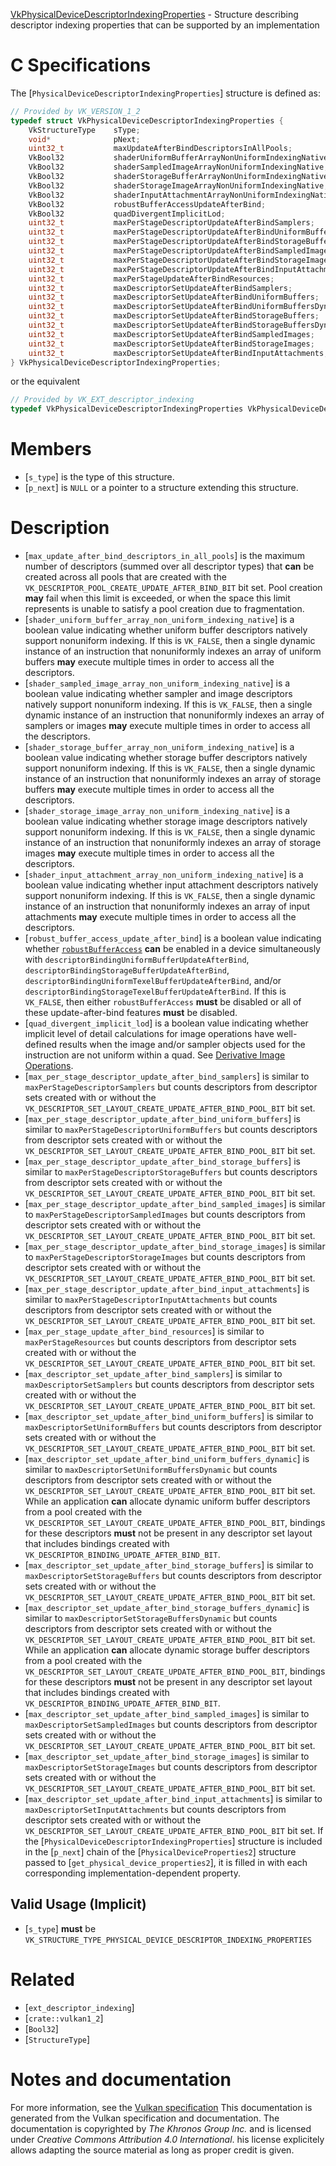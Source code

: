 [VkPhysicalDeviceDescriptorIndexingProperties](https://www.khronos.org/registry/vulkan/specs/1.3-extensions/man/html/VkPhysicalDeviceDescriptorIndexingProperties.html) - Structure describing descriptor indexing properties that can be supported by an implementation

# C Specifications
The [`PhysicalDeviceDescriptorIndexingProperties`] structure is defined
as:
```c
// Provided by VK_VERSION_1_2
typedef struct VkPhysicalDeviceDescriptorIndexingProperties {
    VkStructureType    sType;
    void*              pNext;
    uint32_t           maxUpdateAfterBindDescriptorsInAllPools;
    VkBool32           shaderUniformBufferArrayNonUniformIndexingNative;
    VkBool32           shaderSampledImageArrayNonUniformIndexingNative;
    VkBool32           shaderStorageBufferArrayNonUniformIndexingNative;
    VkBool32           shaderStorageImageArrayNonUniformIndexingNative;
    VkBool32           shaderInputAttachmentArrayNonUniformIndexingNative;
    VkBool32           robustBufferAccessUpdateAfterBind;
    VkBool32           quadDivergentImplicitLod;
    uint32_t           maxPerStageDescriptorUpdateAfterBindSamplers;
    uint32_t           maxPerStageDescriptorUpdateAfterBindUniformBuffers;
    uint32_t           maxPerStageDescriptorUpdateAfterBindStorageBuffers;
    uint32_t           maxPerStageDescriptorUpdateAfterBindSampledImages;
    uint32_t           maxPerStageDescriptorUpdateAfterBindStorageImages;
    uint32_t           maxPerStageDescriptorUpdateAfterBindInputAttachments;
    uint32_t           maxPerStageUpdateAfterBindResources;
    uint32_t           maxDescriptorSetUpdateAfterBindSamplers;
    uint32_t           maxDescriptorSetUpdateAfterBindUniformBuffers;
    uint32_t           maxDescriptorSetUpdateAfterBindUniformBuffersDynamic;
    uint32_t           maxDescriptorSetUpdateAfterBindStorageBuffers;
    uint32_t           maxDescriptorSetUpdateAfterBindStorageBuffersDynamic;
    uint32_t           maxDescriptorSetUpdateAfterBindSampledImages;
    uint32_t           maxDescriptorSetUpdateAfterBindStorageImages;
    uint32_t           maxDescriptorSetUpdateAfterBindInputAttachments;
} VkPhysicalDeviceDescriptorIndexingProperties;
```
or the equivalent
```c
// Provided by VK_EXT_descriptor_indexing
typedef VkPhysicalDeviceDescriptorIndexingProperties VkPhysicalDeviceDescriptorIndexingPropertiesEXT;
```

# Members
- [`s_type`] is the type of this structure.
- [`p_next`] is `NULL` or a pointer to a structure extending this structure.

# Description
- [`max_update_after_bind_descriptors_in_all_pools`] is the maximum number of descriptors (summed over all descriptor types) that  **can**  be created across all pools that are created with the `VK_DESCRIPTOR_POOL_CREATE_UPDATE_AFTER_BIND_BIT` bit set. Pool creation  **may**  fail when this limit is exceeded, or when the space this limit represents is unable to satisfy a pool creation due to fragmentation.
- [`shader_uniform_buffer_array_non_uniform_indexing_native`] is a boolean value indicating whether uniform buffer descriptors natively support nonuniform indexing. If this is `VK_FALSE`, then a single dynamic instance of an instruction that nonuniformly indexes an array of uniform buffers  **may**  execute multiple times in order to access all the descriptors.
- [`shader_sampled_image_array_non_uniform_indexing_native`] is a boolean value indicating whether sampler and image descriptors natively support nonuniform indexing. If this is `VK_FALSE`, then a single dynamic instance of an instruction that nonuniformly indexes an array of samplers or images  **may**  execute multiple times in order to access all the descriptors.
- [`shader_storage_buffer_array_non_uniform_indexing_native`] is a boolean value indicating whether storage buffer descriptors natively support nonuniform indexing. If this is `VK_FALSE`, then a single dynamic instance of an instruction that nonuniformly indexes an array of storage buffers  **may**  execute multiple times in order to access all the descriptors.
- [`shader_storage_image_array_non_uniform_indexing_native`] is a boolean value indicating whether storage image descriptors natively support nonuniform indexing. If this is `VK_FALSE`, then a single dynamic instance of an instruction that nonuniformly indexes an array of storage images  **may**  execute multiple times in order to access all the descriptors.
- [`shader_input_attachment_array_non_uniform_indexing_native`] is a boolean value indicating whether input attachment descriptors natively support nonuniform indexing. If this is `VK_FALSE`, then a single dynamic instance of an instruction that nonuniformly indexes an array of input attachments  **may**  execute multiple times in order to access all the descriptors.
- [`robust_buffer_access_update_after_bind`] is a boolean value indicating whether [`robustBufferAccess`](https://www.khronos.org/registry/vulkan/specs/1.3-extensions/html/vkspec.html#features-robustBufferAccess) **can**  be enabled in a device simultaneously with `descriptorBindingUniformBufferUpdateAfterBind`, `descriptorBindingStorageBufferUpdateAfterBind`, `descriptorBindingUniformTexelBufferUpdateAfterBind`, and/or `descriptorBindingStorageTexelBufferUpdateAfterBind`. If this is `VK_FALSE`, then either `robustBufferAccess` **must**  be disabled or all of these update-after-bind features  **must**  be disabled.
- [`quad_divergent_implicit_lod`] is a boolean value indicating whether implicit level of detail calculations for image operations have well-defined results when the image and/or sampler objects used for the instruction are not uniform within a quad. See [Derivative Image Operations](https://www.khronos.org/registry/vulkan/specs/1.3-extensions/html/vkspec.html#textures-derivative-image-operations).
- [`max_per_stage_descriptor_update_after_bind_samplers`] is similar to `maxPerStageDescriptorSamplers` but counts descriptors from descriptor sets created with or without the `VK_DESCRIPTOR_SET_LAYOUT_CREATE_UPDATE_AFTER_BIND_POOL_BIT` bit set.
- [`max_per_stage_descriptor_update_after_bind_uniform_buffers`] is similar to `maxPerStageDescriptorUniformBuffers` but counts descriptors from descriptor sets created with or without the `VK_DESCRIPTOR_SET_LAYOUT_CREATE_UPDATE_AFTER_BIND_POOL_BIT` bit set.
- [`max_per_stage_descriptor_update_after_bind_storage_buffers`] is similar to `maxPerStageDescriptorStorageBuffers` but counts descriptors from descriptor sets created with or without the `VK_DESCRIPTOR_SET_LAYOUT_CREATE_UPDATE_AFTER_BIND_POOL_BIT` bit set.
- [`max_per_stage_descriptor_update_after_bind_sampled_images`] is similar to `maxPerStageDescriptorSampledImages` but counts descriptors from descriptor sets created with or without the `VK_DESCRIPTOR_SET_LAYOUT_CREATE_UPDATE_AFTER_BIND_POOL_BIT` bit set.
- [`max_per_stage_descriptor_update_after_bind_storage_images`] is similar to `maxPerStageDescriptorStorageImages` but counts descriptors from descriptor sets created with or without the `VK_DESCRIPTOR_SET_LAYOUT_CREATE_UPDATE_AFTER_BIND_POOL_BIT` bit set.
- [`max_per_stage_descriptor_update_after_bind_input_attachments`] is similar to `maxPerStageDescriptorInputAttachments` but counts descriptors from descriptor sets created with or without the `VK_DESCRIPTOR_SET_LAYOUT_CREATE_UPDATE_AFTER_BIND_POOL_BIT` bit set.
- [`max_per_stage_update_after_bind_resources`] is similar to `maxPerStageResources` but counts descriptors from descriptor sets created with or without the `VK_DESCRIPTOR_SET_LAYOUT_CREATE_UPDATE_AFTER_BIND_POOL_BIT` bit set.
- [`max_descriptor_set_update_after_bind_samplers`] is similar to `maxDescriptorSetSamplers` but counts descriptors from descriptor sets created with or without the `VK_DESCRIPTOR_SET_LAYOUT_CREATE_UPDATE_AFTER_BIND_POOL_BIT` bit set.
- [`max_descriptor_set_update_after_bind_uniform_buffers`] is similar to `maxDescriptorSetUniformBuffers` but counts descriptors from descriptor sets created with or without the `VK_DESCRIPTOR_SET_LAYOUT_CREATE_UPDATE_AFTER_BIND_POOL_BIT` bit set.
- [`max_descriptor_set_update_after_bind_uniform_buffers_dynamic`] is similar to `maxDescriptorSetUniformBuffersDynamic` but counts descriptors from descriptor sets created with or without the `VK_DESCRIPTOR_SET_LAYOUT_CREATE_UPDATE_AFTER_BIND_POOL_BIT` bit set. While an application  **can**  allocate dynamic uniform buffer descriptors from a pool created with the `VK_DESCRIPTOR_SET_LAYOUT_CREATE_UPDATE_AFTER_BIND_POOL_BIT`, bindings for these descriptors  **must**  not be present in any descriptor set layout that includes bindings created with `VK_DESCRIPTOR_BINDING_UPDATE_AFTER_BIND_BIT`.
- [`max_descriptor_set_update_after_bind_storage_buffers`] is similar to `maxDescriptorSetStorageBuffers` but counts descriptors from descriptor sets created with or without the `VK_DESCRIPTOR_SET_LAYOUT_CREATE_UPDATE_AFTER_BIND_POOL_BIT` bit set.
- [`max_descriptor_set_update_after_bind_storage_buffers_dynamic`] is similar to `maxDescriptorSetStorageBuffersDynamic` but counts descriptors from descriptor sets created with or without the `VK_DESCRIPTOR_SET_LAYOUT_CREATE_UPDATE_AFTER_BIND_POOL_BIT` bit set. While an application  **can**  allocate dynamic storage buffer descriptors from a pool created with the `VK_DESCRIPTOR_SET_LAYOUT_CREATE_UPDATE_AFTER_BIND_POOL_BIT`, bindings for these descriptors  **must**  not be present in any descriptor set layout that includes bindings created with `VK_DESCRIPTOR_BINDING_UPDATE_AFTER_BIND_BIT`.
- [`max_descriptor_set_update_after_bind_sampled_images`] is similar to `maxDescriptorSetSampledImages` but counts descriptors from descriptor sets created with or without the `VK_DESCRIPTOR_SET_LAYOUT_CREATE_UPDATE_AFTER_BIND_POOL_BIT` bit set.
- [`max_descriptor_set_update_after_bind_storage_images`] is similar to `maxDescriptorSetStorageImages` but counts descriptors from descriptor sets created with or without the `VK_DESCRIPTOR_SET_LAYOUT_CREATE_UPDATE_AFTER_BIND_POOL_BIT` bit set.
- [`max_descriptor_set_update_after_bind_input_attachments`] is similar to `maxDescriptorSetInputAttachments` but counts descriptors from descriptor sets created with or without the `VK_DESCRIPTOR_SET_LAYOUT_CREATE_UPDATE_AFTER_BIND_POOL_BIT` bit set.
If the [`PhysicalDeviceDescriptorIndexingProperties`] structure is included in the [`p_next`] chain of the
[`PhysicalDeviceProperties2`] structure passed to
[`get_physical_device_properties2`], it is filled in with each
corresponding implementation-dependent property.
## Valid Usage (Implicit)
-  [`s_type`] **must**  be `VK_STRUCTURE_TYPE_PHYSICAL_DEVICE_DESCRIPTOR_INDEXING_PROPERTIES`

# Related
- [`ext_descriptor_indexing`]
- [`crate::vulkan1_2`]
- [`Bool32`]
- [`StructureType`]

# Notes and documentation
For more information, see the [Vulkan specification](https://www.khronos.org/registry/vulkan/specs/1.3-extensions/html/vkspec.html)
This documentation is generated from the Vulkan specification and documentation.
The documentation is copyrighted by *The Khronos Group Inc.* and is licensed under *Creative Commons Attribution 4.0 International*.
his license explicitely allows adapting the source material as long as proper credit is given.
        